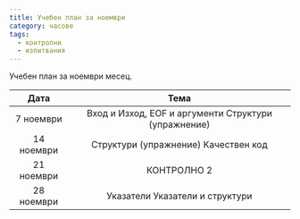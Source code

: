 ```yaml
---
title: Учебен план за ноември
category: часове
tags:
  - контролни
  - изпитвания
---
```


Учебен план за ноември месец.

|    Дата    |                         Тема                         |
|:----------:|:----------------------------------------------------:|
|  7 ноември | Вход и Изход, EOF и аргументи Структури (упражнение) |
| 14 ноември | Структури (упражнение) Качествен код                 |
| 21 ноември | КОНТРОЛНО 2                                          |
| 28 ноември | Указатели Указатели и структури                      |
